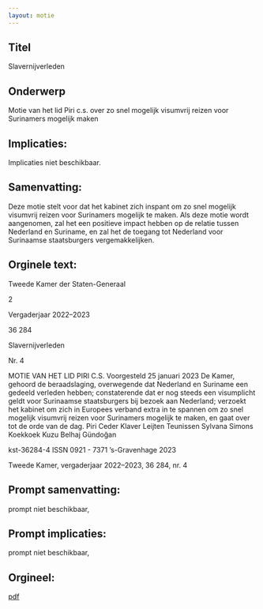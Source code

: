 ```yaml
---
layout: motie
---
```

## Titel
Slavernijverleden
## Onderwerp
Motie van het lid Piri c.s. over zo snel mogelijk visumvrij reizen voor Surinamers mogelijk maken
## Implicaties:
Implicaties niet beschikbaar.
## Samenvatting:

Deze motie stelt voor dat het kabinet zich inspant om zo snel mogelijk visumvrij reizen voor Surinamers mogelijk te maken. Als deze motie wordt aangenomen, zal het een positieve impact hebben op de relatie tussen Nederland en Suriname, en zal het de toegang tot Nederland voor Surinaamse staatsburgers vergemakkelijken.
## Orginele text:


Tweede Kamer der Staten-Generaal

2

Vergaderjaar 2022–2023

36 284

Slavernijverleden

Nr. 4

MOTIE VAN HET LID PIRI C.S.
Voorgesteld 25 januari 2023
De Kamer,
gehoord de beraadslaging,
overwegende dat Nederland en Suriname een gedeeld verleden hebben;
constaterende dat er nog steeds een visumplicht geldt voor Surinaamse
staatsburgers bij bezoek aan Nederland;
verzoekt het kabinet om zich in Europees verband extra in te spannen om
zo snel mogelijk visumvrij reizen voor Surinamers mogelijk te maken,
en gaat over tot de orde van de dag.
Piri
Ceder
Klaver
Leijten
Teunissen
Sylvana Simons
Koekkoek
Kuzu
Belhaj
Gündoğan

kst-36284-4
ISSN 0921 - 7371
’s-Gravenhage 2023

Tweede Kamer, vergaderjaar 2022–2023, 36 284, nr. 4


## Prompt samenvatting:
prompt niet beschikbaar,

## Prompt implicaties:
prompt niet beschikbaar,
## Orgineel:
[pdf](https://gegevensmagazijn.tweedekamer.nl/OData/v4/2.0/Document(c548315c-8c5e-47f0-ad83-87f895ce59df)/resource)
